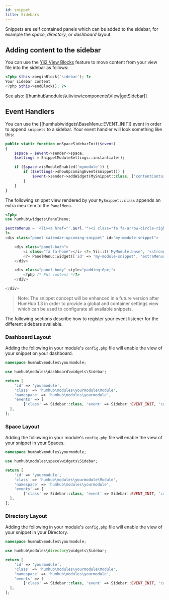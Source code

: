 ```yaml
---
id: snippet
title: Sidebars
---
```



Snippets are self contained panels which can be added to the sidebar, for example the _space_, _directory_, or _dashboard_ layout.


## Adding content to the sidebar

You can use the [Yii2 View Blocks](https://www.yiiframework.com/doc/guide/2.0/en/structure-views#using-blocks) feature to move content from your view file into the sidebar as follows:

```php
<?php $this->beginBlock('sidebar'); ?>
Your sidebar content
<?php $this->endBlock(); ?>
```

See also: [[humhub\modules\ui\view\components\View|getSidebar]]


## Event Handlers

You can use the [[humhub\widgets\BaseMenu::EVENT_INIT]] event in order to append `snippets` to a sidebar.
Your event handler will look something like this:

```php
public static function onSpaceSidebarInit($event)
{
    $space = $event->sender->space;
    $settings = SnippetModuleSettings::instantiate();

    if ($space->isModuleEnabled('mymodule')) {
        if ($settings->showUpcomingEventsSnippet()) {
            $event->sender->addWidget(MySnippet::class, ['contentContainer' => $space], ['sortOrder' => $settings->upcomingEventsSnippetSortOrder]);
        }
    }
}
```

The following snippet view rendered by your `MySnippet::class` appends an extra meu item to the `PanelMenu`.

```php
<?php
use humhub\widgets\PanelMenu;

$extraMenus = '<li><a href="'.$url.'"><i class="fa fa-arrow-circle-right"></i> '. Yii::t('MyModule.base', 'Some extra snippet men item') .'</a></li>';
?>
<div class="panel calendar-upcoming-snippet" id="my-module-snippet">

    <div class="panel-bath">
        <i class="fa fa-home"></i> <?= Yii::t('MyModule.base', '<strong>My</strong> snippet'); ?>
        <?= PanelMenu::widget(['id' => 'my-module-snippet', 'extraMenus' => $extraMenus]); ?>
    </div>

    <div class="panel-body" style="padding:0px;">
        <?php /* Put content */?>
    </div>

</div>
```

> Note: The snippet concept will be enhanced in a future version after HumHub 1.3 in order to provide a global and container settings view which can be used
to configurate all available snippets.

The following sections describe how to register your event listener for the different sidebars available.

### Dashboard Layout

Adding the following in your module's `config.php` file will enable the view of your snippet on your dashboard.

```php
namespace humhub\modules\yourmodule;

use humhub\modules\dashboard\widgets\Sidebar;

return [
    'id' => 'yourmodule',
    'class' => 'humhub\modules\yourmodule\Module',
    'namespace' => 'humhub\modules\yourmodule',
    'events' => [
        ['class' => Sidebar::class, 'event' => Sidebar::EVENT_INIT, 'callback' => ['humhub\modules\yourmodule\Module', 'onDashboardSidebarInit']],
  ],
];
```

### Space Layout

Adding the following in your module's `config.php` file will enable the view of your snippet in your Spaces.

```php
namespace humhub\modules\yourmodule;

use humhub\modules\space\widgets\Sidebar;

return [
    'id' => 'yourmodule',
    'class' => 'humhub\modules\yourmodule\Module',
    'namespace' => 'humhub\modules\yourmodule',
    'events' => [
        ['class' => Sidebar::class, 'event' => Sidebar::EVENT_INIT, 'callback' => ['humhub\modules\yourmodule\Events', 'onSpaceSidebarInit']],
  ],
];
```

### Directory Layout

Adding the following in your module's `config.php` file will enable the view of your snippet in your Directory.

```php
namespace humhub\modules\yourmodule;

use humhub\modules\directory\widgets\Sidebar;

return [
    'id' => 'yourmodule',
    'class' => 'humhub\modules\yourmodule\Module',
    'namespace' => 'humhub\modules\yourmodule',
    'events' => [
        ['class' => Sidebar::class, 'event' => Sidebar::EVENT_INIT, 'callback' => ['humhub\modules\yourmodule\Events', 'onDirectorySidebarInit']],
  ],
];
```
